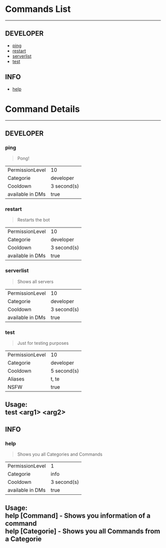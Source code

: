 # Commands List
 --- 
## DEVELOPER
- [ping](#ping)
- [restart](#restart)
- [serverlist](#serverlist)
- [test](#test)
## INFO
- [help](#help)

# Command Details 
 --- 
## DEVELOPER

### ping

> Pong!

| | |
|---|---|
| PermissionLevel | 10 |
| Categorie | developer |
| Cooldown | 3 second(s) |
| available in DMs | true |


### restart

> Restarts the bot

| | |
|---|---|
| PermissionLevel | 10 |
| Categorie | developer |
| Cooldown | 3 second(s) |
| available in DMs | true |


### serverlist

> Shows all servers

| | |
|---|---|
| PermissionLevel | 10 |
| Categorie | developer |
| Cooldown | 3 second(s) |
| available in DMs | true |


### test

> Just for testing purposes

| | |
|---|---|
| PermissionLevel | 10 |
| Categorie | developer |
| Cooldown | 5 second(s) |
| Aliases | t, te
| NSFW | true |

**Usage:**   
test \<arg1> \<arg2>
---
## INFO

### help

> Shows you all Categories and Commands

| | |
|---|---|
| PermissionLevel | 1 |
| Categorie | info |
| Cooldown | 3 second(s) |
| available in DMs | true |

**Usage:**   
help [Command] - Shows you information of a command<br />help [Categorie] - Shows you all Commands from a Categorie
---
